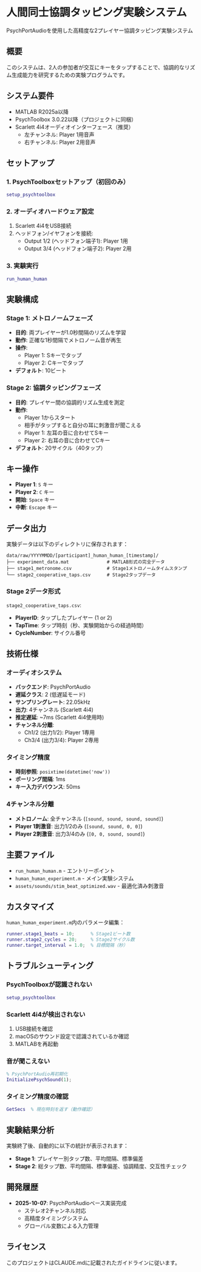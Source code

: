 # 人間同士協調タッピング実験システム

PsychPortAudioを使用した高精度な2プレイヤー協調タッピング実験システム

## 概要

このシステムは、2人の参加者が交互にキーをタップすることで、協調的なリズム生成能力を研究するための実験プログラムです。

## システム要件

- MATLAB R2025a以降
- PsychToolbox 3.0.22以降（プロジェクトに同梱）
- Scarlett 4i4オーディオインターフェース（推奨）
  - 左チャンネル: Player 1用音声
  - 右チャンネル: Player 2用音声

## セットアップ

### 1. PsychToolboxセットアップ（初回のみ）

```matlab
setup_psychtoolbox
```

### 2. オーディオハードウェア設定

1. Scarlett 4i4をUSB接続
2. ヘッドフォン/イヤフォンを接続:
   - Output 1/2 (ヘッドフォン端子1): Player 1用
   - Output 3/4 (ヘッドフォン端子2): Player 2用

### 3. 実験実行

```matlab
run_human_human
```

## 実験構成

### Stage 1: メトロノームフェーズ

- **目的**: 両プレイヤーが1.0秒間隔のリズムを学習
- **動作**: 正確な1秒間隔でメトロノーム音が再生
- **操作**:
  - Player 1: Sキーでタップ
  - Player 2: Cキーでタップ
- **デフォルト**: 10ビート

### Stage 2: 協調タッピングフェーズ

- **目的**: プレイヤー間の協調的リズム生成を測定
- **動作**:
  - Player 1からスタート
  - 相手がタップすると自分の耳に刺激音が聞こえる
  - Player 1: 左耳の音に合わせてSキー
  - Player 2: 右耳の音に合わせてCキー
- **デフォルト**: 20サイクル（40タップ）

## キー操作

- **Player 1**: `S` キー
- **Player 2**: `C` キー
- **開始**: `Space` キー
- **中断**: `Escape` キー

## データ出力

実験データは以下のディレクトリに保存されます：

```
data/raw/YYYYMMDD/[participant]_human_human_[timestamp]/
├── experiment_data.mat              # MATLAB形式の完全データ
├── stage1_metronome.csv             # Stage1メトロノームタイムスタンプ
└── stage2_cooperative_taps.csv      # Stage2タップデータ
```

### Stage 2データ形式

`stage2_cooperative_taps.csv`:
- **PlayerID**: タップしたプレイヤー (1 or 2)
- **TapTime**: タップ時刻（秒、実験開始からの経過時間）
- **CycleNumber**: サイクル番号

## 技術仕様

### オーディオシステム

- **バックエンド**: PsychPortAudio
- **遅延クラス**: 2 (低遅延モード)
- **サンプリングレート**: 22.05kHz
- **出力**: 4チャンネル (Scarlett 4i4)
- **推定遅延**: ~7ms (Scarlett 4i4使用時)
- **チャンネル分離**:
  - Ch1/2 (出力1/2): Player 1専用
  - Ch3/4 (出力3/4): Player 2専用

### タイミング精度

- **時刻参照**: `posixtime(datetime('now'))`
- **ポーリング間隔**: 1ms
- **キー入力デバウンス**: 50ms

### 4チャンネル分離

- **メトロノーム**: 全チャンネル (`[sound, sound, sound, sound]`)
- **Player 1刺激音**: 出力1/2のみ (`[sound, sound, 0, 0]`)
- **Player 2刺激音**: 出力3/4のみ (`[0, 0, sound, sound]`)

## 主要ファイル

- `run_human_human.m` - エントリーポイント
- `human_human_experiment.m` - メイン実験システム
- `assets/sounds/stim_beat_optimized.wav` - 最適化済み刺激音

## カスタマイズ

`human_human_experiment.m`内のパラメータ編集：

```matlab
runner.stage1_beats = 10;      % Stage1ビート数
runner.stage2_cycles = 20;     % Stage2サイクル数
runner.target_interval = 1.0;  % 目標間隔（秒）
```

## トラブルシューティング

### PsychToolboxが認識されない

```matlab
setup_psychtoolbox
```

### Scarlett 4i4が検出されない

1. USB接続を確認
2. macOSのサウンド設定で認識されているか確認
3. MATLABを再起動

### 音が聞こえない

```matlab
% PsychPortAudio再初期化
InitializePsychSound(1);
```

### タイミング精度の確認

```matlab
GetSecs  % 現在時刻を返す（動作確認）
```

## 実験結果分析

実験終了後、自動的に以下の統計が表示されます：

- **Stage 1**: プレイヤー別タップ数、平均間隔、標準偏差
- **Stage 2**: 総タップ数、平均間隔、標準偏差、協調精度、交互性チェック

## 開発履歴

- **2025-10-07**: PsychPortAudioベース実装完成
  - ステレオ2チャンネル対応
  - 高精度タイミングシステム
  - グローバル変数による入力管理

## ライセンス

このプロジェクトはCLAUDE.mdに記載されたガイドラインに従います。
